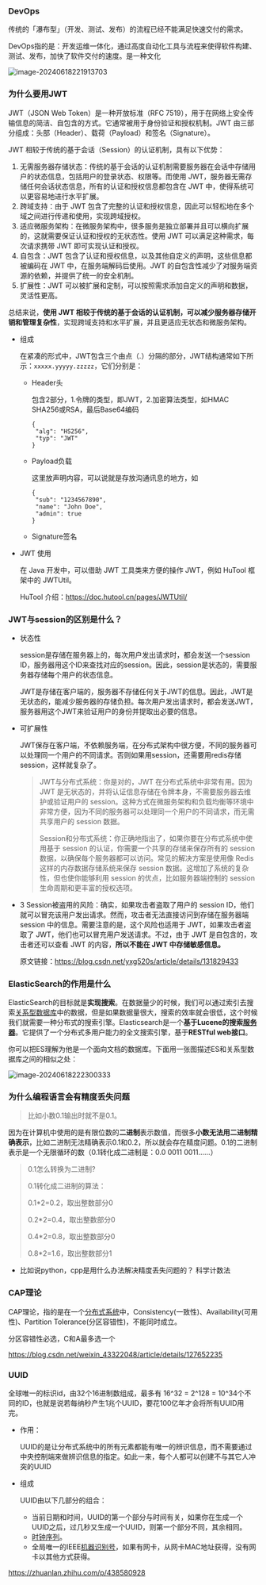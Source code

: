 ### DevOps

传统的「瀑布型」（开发、测试、发布）的流程已经不能满足快速交付的需求。

DevOps指的是：开发运维一体化，通过高度自动化工具与流程来使得软件构建、测试、发布，加快了软件交付的速度。是一种文化

![image-20240618221913703](images/image-20240618221913703.png)

### 为什么要用JWT

JWT（JSON Web Token）是一种开放标准（RFC 7519），用于在网络上安全传输信息的简洁、自包含的方式。它通常被用于身份验证和授权机制。JWT 由三部分组成：头部（Header）、载荷（Payload）和签名（Signature）。

JWT 相较于传统的基于会话（Session）的认证机制，具有以下优势：

1. 无需服务器存储状态：传统的基于会话的认证机制需要服务器在会话中存储用户的状态信息，包括用户的登录状态、权限等。而使用 JWT，服务器无需存储任何会话状态信息，所有的认证和授权信息都包含在 JWT 中，使得系统可以更容易地进行水平扩展。
2. 跨域支持：由于 JWT 包含了完整的认证和授权信息，因此可以轻松地在多个域之间进行传递和使用，实现跨域授权。
3. 适应微服务架构：在微服务架构中，很多服务是独立部署并且可以横向扩展的，这就需要保证认证和授权的无状态性。使用 JWT 可以满足这种需求，每次请求携带 JWT 即可实现认证和授权。
4. 自包含：JWT 包含了认证和授权信息，以及其他自定义的声明，这些信息都被编码在 JWT 中，在服务端解码后使用。JWT 的自包含性减少了对服务端资源的依赖，并提供了统一的安全机制。
5. 扩展性：JWT 可以被扩展和定制，可以按照需求添加自定义的声明和数据，灵活性更高。

总结来说，**使用 JWT 相较于传统的基于会话的认证机制，可以减少服务器存储开销和管理复杂性**，实现跨域支持和水平扩展，并且更适应无状态和微服务架构。

- 组成

  在紧凑的形式中，JWT包含三个由点（.）分隔的部分，JWT结构通常如下所示：`xxxxx.yyyyy.zzzzz`，它们分别是：

  - Header头

    包含2部分，1.令牌的类型，即JWT，2.加密算法类型，如HMAC SHA256或RSA，最后Base64编码

    ```
    {
     "alg": "HS256",
     "typ": "JWT"
    }
    ```

  - Payload负载

    这里放声明内容，可以说就是存放沟通讯息的地方，如

    ```
    {
     "sub": "1234567890",
     "name": "John Doe",
     "admin": true
    }
    ```

  - Signature签名

- JWT 使用

  在 Java 开发中，可以借助 JWT 工具类来方便的操作 JWT，例如 HuTool 框架中的 JWTUtil。

  HuTool 介绍：https://doc.hutool.cn/pages/JWTUtil/

###  JWT与session的区别是什么？

- 状态性

  session是存储在服务器上的，每次用户发出请求时，都会发送一个session ID，服务器用这个ID来查找对应的session。因此，session是状态的，需要服务器存储每个用户的状态信息。

  JWT是存储在客户端的，服务器不存储任何关于JWT的信息。因此，JWT是无状态的，能减少服务器的存储负担。每次用户发出请求时，都会发送JWT，服务器用这个JWT来验证用户的身份并提取出必要的信息。

- 可扩展性

  JWT保存在客户端，不依赖服务端，在分布式架构中很方便，不同的服务器可以处理同一个用户的不同请求。否则如果用session，还需要用redis存储session，这样就复杂了。

  > JWT与分布式系统：你是对的，JWT 在分布式系统中非常有用。因为 JWT 是无状态的，并将认证信息存储在令牌本身，不需要服务器去维护或验证用户的 session。这种方式在微服务架构和负载均衡等环境中非常方便，因为不同的服务器可以处理同一个用户的不同请求，而无需共享用户的 session 数据。
  >
  > Session和分布式系统：你正确地指出了，如果你要在分布式系统中使用基于 session 的认证，你需要一个共享的存储来保存所有的 session 数据，以确保每个服务器都可以访问。常见的解决方案是使用像 Redis 这样的内存数据存储系统来保存 session 数据。这增加了系统的复杂性，但也使你能够利用 session 的优点，比如服务器端控制的 session 生命周期和更丰富的授权选项。

  

- 3 Session被盗用的风险：确实，如果攻击者盗取了用户的 session ID，他们就可以冒充该用户发出请求。然而，攻击者无法直接访问到存储在服务器端 session 中的信息。需要注意的是，这个风险也适用于 JWT，如果攻击者盗取了 JWT，他们也可以冒充用户发送请求。不过，由于 JWT 是自包含的，攻击者还可以查看 JWT 的内容，**所以不能在 JWT 中存储敏感信息。**

  原文链接：https://blog.csdn.net/yxg520s/article/details/131829433





### ElasticSearch的作用是什么

ElasticSearch的目标就是**实现搜索**。在数据量少的时候，我们可以通过索引去搜索[关系型数据库](https://www.yisu.com/mysql/)中的数据，但是如果数据量很大，搜索的效率就会很低，这个时候我们就需要一种分布式的搜索引擎。Elasticsearch是一个**基于Lucene的搜索[服务器](https://www.yisu.com/)**。它提供了一个分布式多用户能力的全文搜索引擎，基于**RESTful web接口**。

你可以把ES理解为他是一个面向文档的数据库。下面用一张图描述ES和关系型数据库之间的相似之处：

![image-20240618222300333](images/image-20240618222300333.png)



### 为什么编程语言会有精度丢失问题

> 比如小数0.1输出时就不是0.1。

因为在计算机中使用的是有限位数的**二进制**表示数值，而很多**小数无法用二进制精确表示**，比如二进制无法精确表示0.1和0.2，所以就会存在精度问题。0.1的二进制表示是一个无限循环的数（0.1转化成二进制是：0.0 0011 0011……）

> 0.1怎么转换为二进制?  
>
> 0.1转化成二进制的算法：
>
> 0.1*2=0.2，取出整数部分0
>
> 0.2*2=0.4，取出整数部分0
>
> 0.4*2=0.8，取出整数部分0
>
> 0.8*2=1.6，取出整数部分1

- 比如说python，cpp是用什么办法解决精度丢失问题的？
  科学计数法

### CAP理论

CAP理论，指的是在一个[分布式系统](https://so.csdn.net/so/search?q=分布式系统&spm=1001.2101.3001.7020)中，Consistency(一致性)、Availability(可用性)、Partition Tolerance(分区容错性)，不能同时成立。

分区容错性必选，C和A最多选一个

https://blog.csdn.net/weixin_43322048/article/details/127652235



### UUID

全球唯一的标识id，由32个16进制数组成，最多有 16^32 = 2^128 = 10^34个不同的ID，也就是说若每纳秒产生1兆个UUID，要花100亿年才会将所有UUID用完。

- 作用：

  UUID的是让分布式系统中的所有元素都能有唯一的辨识信息，而不需要通过中央控制端来做辨识信息的指定。如此一来，每个人都可以创建不与其它人冲突的UUID

- 组成

  UUID由以下几部分的组合：

  - 当前日期和时间，UUID的第一个部分与时间有关，如果你在生成一个UUID之后，过几秒又生成一个UUID，则第一个部分不同，其余相同。
  - [时钟序列](https://zhida.zhihu.com/search?content_id=185592174&content_type=Article&match_order=1&q=时钟序列&zhida_source=entity)。
  - 全局唯一的IEEE[机器识别号](https://zhida.zhihu.com/search?content_id=185592174&content_type=Article&match_order=1&q=机器识别号&zhida_source=entity)，如果有网卡，从网卡MAC地址获得，没有网卡以其他方式获得。

https://zhuanlan.zhihu.com/p/438580928

